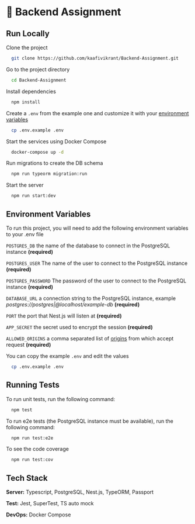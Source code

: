 # 🛂 Backend Assignment

## Run Locally

Clone the project

```bash
  git clone https://github.com/kaafivikrant/Backend-Assignment.git
```

Go to the project directory

```bash
  cd Backend-Assignment
```

Install dependencies

```bash
  npm install
```

Create a `.env` from the example one and customize it with your [environment variables](#environment-variables)

```bash
  cp .env.example .env
```

Start the services using Docker Compose

```bash
  docker-compose up -d
```

Run migrations to create the DB schema

```bash
  npm run typeorm migration:run
```

Start the server

```bash
  npm run start:dev
```

## Environment Variables

To run this project, you will need to add the following environment variables to your .env file

`POSTGRES_DB` the name of the database to connect in the PostgreSQL instance **(required)**

`POSTGRES_USER` The name of the user to connect to the PostgreSQL instance **(required)**

`POSTGRES_PASSWORD` The password of the user to connect to the PostgreSQL instance **(required)**

`DATABASE_URL` a connection string to the PostgreSQL instance, example _postgres://postgres|@localhost/example-db_ **(required)**

`PORT` the port that Nest.js will listen at **(required)**

`APP_SECRET` the secret used to encrypt the session **(required)**

`ALLOWED_ORIGINS` a comma separated list of [origins](https://developer.mozilla.org/en-US/docs/Web/HTTP/Headers/Origin) from which accept request **(required)**

You can copy the example `.env` and edit the values

```bash
  cp .env.example .env
```

## Running Tests

To run unit tests, run the following command:

```bash
  npm test
```

To run e2e tests (the PostgreSQL instance must be available), run the following command:

```bash
  npm run test:e2e
```

To see the code coverage

```bash
  npm run test:cov
```

## Tech Stack

**Server:** Typescript, PostgreSQL, Nest.js, TypeORM, Passport

**Test:** Jest, SuperTest, TS auto mock

**DevOps:** Docker Compose

